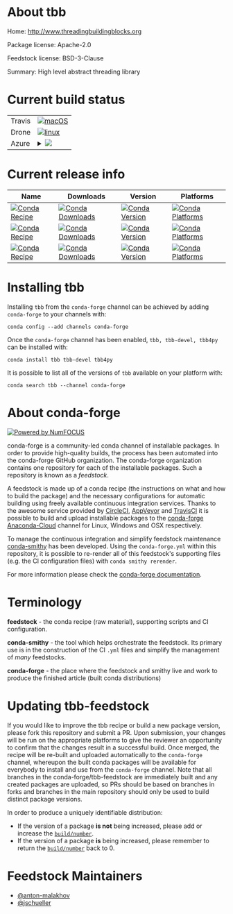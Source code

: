 About tbb
=========

Home: http://www.threadingbuildingblocks.org

Package license: Apache-2.0

Feedstock license: BSD-3-Clause

Summary: High level abstract threading library



Current build status
====================


<table><tr>
    <td>Travis</td>
    <td>
      <a href="https://travis-ci.com/conda-forge/tbb-feedstock">
        <img alt="macOS" src="https://img.shields.io/travis/com/conda-forge/tbb-feedstock/master.svg?label=macOS">
      </a>
    </td>
  </tr><tr>
    <td>Drone</td>
    <td>
      <a href="https://cloud.drone.io/conda-forge/tbb-feedstock">
        <img alt="linux" src="https://img.shields.io/drone/build/conda-forge/tbb-feedstock/master.svg?label=Linux">
      </a>
    </td>
  </tr>
    
  <tr>
    <td>Azure</td>
    <td>
      <details>
        <summary>
          <a href="https://dev.azure.com/conda-forge/feedstock-builds/_build/latest?definitionId=1991&branchName=master">
            <img src="https://dev.azure.com/conda-forge/feedstock-builds/_apis/build/status/tbb-feedstock?branchName=master">
          </a>
        </summary>
        <table>
          <thead><tr><th>Variant</th><th>Status</th></tr></thead>
          <tbody><tr>
              <td>linux_64</td>
              <td>
                <a href="https://dev.azure.com/conda-forge/feedstock-builds/_build/latest?definitionId=1991&branchName=master">
                  <img src="https://dev.azure.com/conda-forge/feedstock-builds/_apis/build/status/tbb-feedstock?branchName=master&jobName=linux&configuration=linux_64_" alt="variant">
                </a>
              </td>
            </tr><tr>
              <td>linux_aarch64</td>
              <td>
                <a href="https://dev.azure.com/conda-forge/feedstock-builds/_build/latest?definitionId=1991&branchName=master">
                  <img src="https://dev.azure.com/conda-forge/feedstock-builds/_apis/build/status/tbb-feedstock?branchName=master&jobName=linux&configuration=linux_aarch64_" alt="variant">
                </a>
              </td>
            </tr><tr>
              <td>linux_ppc64le</td>
              <td>
                <a href="https://dev.azure.com/conda-forge/feedstock-builds/_build/latest?definitionId=1991&branchName=master">
                  <img src="https://dev.azure.com/conda-forge/feedstock-builds/_apis/build/status/tbb-feedstock?branchName=master&jobName=linux&configuration=linux_ppc64le_" alt="variant">
                </a>
              </td>
            </tr><tr>
              <td>osx_64</td>
              <td>
                <a href="https://dev.azure.com/conda-forge/feedstock-builds/_build/latest?definitionId=1991&branchName=master">
                  <img src="https://dev.azure.com/conda-forge/feedstock-builds/_apis/build/status/tbb-feedstock?branchName=master&jobName=osx&configuration=osx_64_" alt="variant">
                </a>
              </td>
            </tr><tr>
              <td>win_64</td>
              <td>
                <a href="https://dev.azure.com/conda-forge/feedstock-builds/_build/latest?definitionId=1991&branchName=master">
                  <img src="https://dev.azure.com/conda-forge/feedstock-builds/_apis/build/status/tbb-feedstock?branchName=master&jobName=win&configuration=win_64_" alt="variant">
                </a>
              </td>
            </tr>
          </tbody>
        </table>
      </details>
    </td>
  </tr>
</table>

Current release info
====================

| Name | Downloads | Version | Platforms |
| --- | --- | --- | --- |
| [![Conda Recipe](https://img.shields.io/badge/recipe-tbb-green.svg)](https://anaconda.org/conda-forge/tbb) | [![Conda Downloads](https://img.shields.io/conda/dn/conda-forge/tbb.svg)](https://anaconda.org/conda-forge/tbb) | [![Conda Version](https://img.shields.io/conda/vn/conda-forge/tbb.svg)](https://anaconda.org/conda-forge/tbb) | [![Conda Platforms](https://img.shields.io/conda/pn/conda-forge/tbb.svg)](https://anaconda.org/conda-forge/tbb) |
| [![Conda Recipe](https://img.shields.io/badge/recipe-tbb--devel-green.svg)](https://anaconda.org/conda-forge/tbb-devel) | [![Conda Downloads](https://img.shields.io/conda/dn/conda-forge/tbb-devel.svg)](https://anaconda.org/conda-forge/tbb-devel) | [![Conda Version](https://img.shields.io/conda/vn/conda-forge/tbb-devel.svg)](https://anaconda.org/conda-forge/tbb-devel) | [![Conda Platforms](https://img.shields.io/conda/pn/conda-forge/tbb-devel.svg)](https://anaconda.org/conda-forge/tbb-devel) |
| [![Conda Recipe](https://img.shields.io/badge/recipe-tbb4py-green.svg)](https://anaconda.org/conda-forge/tbb4py) | [![Conda Downloads](https://img.shields.io/conda/dn/conda-forge/tbb4py.svg)](https://anaconda.org/conda-forge/tbb4py) | [![Conda Version](https://img.shields.io/conda/vn/conda-forge/tbb4py.svg)](https://anaconda.org/conda-forge/tbb4py) | [![Conda Platforms](https://img.shields.io/conda/pn/conda-forge/tbb4py.svg)](https://anaconda.org/conda-forge/tbb4py) |

Installing tbb
==============

Installing `tbb` from the `conda-forge` channel can be achieved by adding `conda-forge` to your channels with:

```
conda config --add channels conda-forge
```

Once the `conda-forge` channel has been enabled, `tbb, tbb-devel, tbb4py` can be installed with:

```
conda install tbb tbb-devel tbb4py
```

It is possible to list all of the versions of `tbb` available on your platform with:

```
conda search tbb --channel conda-forge
```


About conda-forge
=================

[![Powered by NumFOCUS](https://img.shields.io/badge/powered%20by-NumFOCUS-orange.svg?style=flat&colorA=E1523D&colorB=007D8A)](http://numfocus.org)

conda-forge is a community-led conda channel of installable packages.
In order to provide high-quality builds, the process has been automated into the
conda-forge GitHub organization. The conda-forge organization contains one repository
for each of the installable packages. Such a repository is known as a *feedstock*.

A feedstock is made up of a conda recipe (the instructions on what and how to build
the package) and the necessary configurations for automatic building using freely
available continuous integration services. Thanks to the awesome service provided by
[CircleCI](https://circleci.com/), [AppVeyor](https://www.appveyor.com/)
and [TravisCI](https://travis-ci.com/) it is possible to build and upload installable
packages to the [conda-forge](https://anaconda.org/conda-forge)
[Anaconda-Cloud](https://anaconda.org/) channel for Linux, Windows and OSX respectively.

To manage the continuous integration and simplify feedstock maintenance
[conda-smithy](https://github.com/conda-forge/conda-smithy) has been developed.
Using the ``conda-forge.yml`` within this repository, it is possible to re-render all of
this feedstock's supporting files (e.g. the CI configuration files) with ``conda smithy rerender``.

For more information please check the [conda-forge documentation](https://conda-forge.org/docs/).

Terminology
===========

**feedstock** - the conda recipe (raw material), supporting scripts and CI configuration.

**conda-smithy** - the tool which helps orchestrate the feedstock.
                   Its primary use is in the construction of the CI ``.yml`` files
                   and simplify the management of *many* feedstocks.

**conda-forge** - the place where the feedstock and smithy live and work to
                  produce the finished article (built conda distributions)


Updating tbb-feedstock
======================

If you would like to improve the tbb recipe or build a new
package version, please fork this repository and submit a PR. Upon submission,
your changes will be run on the appropriate platforms to give the reviewer an
opportunity to confirm that the changes result in a successful build. Once
merged, the recipe will be re-built and uploaded automatically to the
`conda-forge` channel, whereupon the built conda packages will be available for
everybody to install and use from the `conda-forge` channel.
Note that all branches in the conda-forge/tbb-feedstock are
immediately built and any created packages are uploaded, so PRs should be based
on branches in forks and branches in the main repository should only be used to
build distinct package versions.

In order to produce a uniquely identifiable distribution:
 * If the version of a package **is not** being increased, please add or increase
   the [``build/number``](https://conda.io/docs/user-guide/tasks/build-packages/define-metadata.html#build-number-and-string).
 * If the version of a package **is** being increased, please remember to return
   the [``build/number``](https://conda.io/docs/user-guide/tasks/build-packages/define-metadata.html#build-number-and-string)
   back to 0.

Feedstock Maintainers
=====================

* [@anton-malakhov](https://github.com/anton-malakhov/)
* [@jschueller](https://github.com/jschueller/)


<!-- dummy commit to enable rerendering -->


